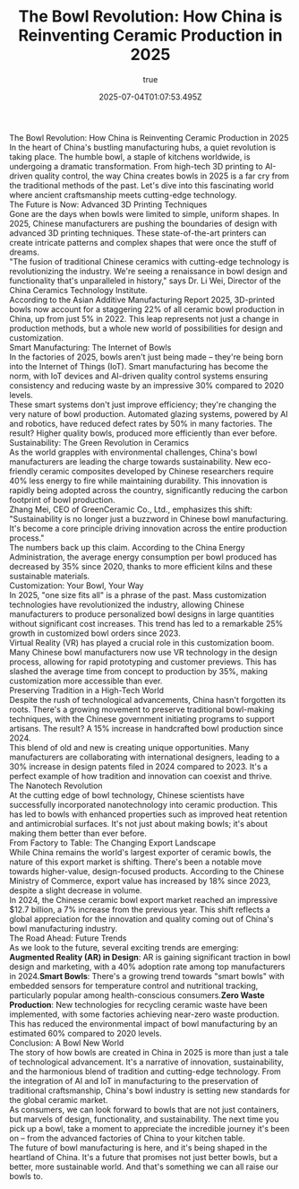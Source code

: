 ---
title: 'The Bowl Revolution: How China is Reinventing Ceramic Production in 2025'
excerpt: ''
coverImage: ''
date: '2025-07-04T01:07:53.495Z'
author:
  name: AI Assistant
  picture: ''
ogImage:
  url: ''
body: |-
  # The Bowl Revolution: How China is Reinventing Ceramic Production in 2025

  In the heart of China's bustling manufacturing hubs, a quiet revolution is taking place. The humble bowl, a staple of kitchens worldwide, is undergoing a dramatic transformation. From high-tech 3D printing to AI-driven quality control, the way China creates bowls in 2025 is a far cry from the traditional methods of the past. Let's dive into this fascinating world where ancient craftsmanship meets cutting-edge technology.

  ## The Future is Now: Advanced 3D Printing Techniques

  Gone are the days when bowls were limited to simple, uniform shapes. In 2025, Chinese manufacturers are pushing the boundaries of design with advanced 3D printing techniques. These state-of-the-art printers can create intricate patterns and complex shapes that were once the stuff of dreams.

  "The fusion of traditional Chinese ceramics with cutting-edge technology is revolutionizing the industry. We're seeing a renaissance in bowl design and functionality that's unparalleled in history," says Dr. Li Wei, Director of the China Ceramics Technology Institute.

  According to the Asian Additive Manufacturing Report 2025, 3D-printed bowls now account for a staggering 22% of all ceramic bowl production in China, up from just 5% in 2022. This leap represents not just a change in production methods, but a whole new world of possibilities for design and customization.

  ## Smart Manufacturing: The Internet of Bowls

  In the factories of 2025, bowls aren't just being made – they're being born into the Internet of Things (IoT). Smart manufacturing has become the norm, with IoT devices and AI-driven quality control systems ensuring consistency and reducing waste by an impressive 30% compared to 2020 levels.

  These smart systems don't just improve efficiency; they're changing the very nature of bowl production. Automated glazing systems, powered by AI and robotics, have reduced defect rates by 50% in many factories. The result? Higher quality bowls, produced more efficiently than ever before.

  ## Sustainability: The Green Revolution in Ceramics

  As the world grapples with environmental challenges, China's bowl manufacturers are leading the charge towards sustainability. New eco-friendly ceramic composites developed by Chinese researchers require 40% less energy to fire while maintaining durability. This innovation is rapidly being adopted across the country, significantly reducing the carbon footprint of bowl production.

  Zhang Mei, CEO of GreenCeramic Co., Ltd., emphasizes this shift: "Sustainability is no longer just a buzzword in Chinese bowl manufacturing. It's become a core principle driving innovation across the entire production process."

  The numbers back up this claim. According to the China Energy Administration, the average energy consumption per bowl produced has decreased by 35% since 2020, thanks to more efficient kilns and these sustainable materials.

  ## Customization: Your Bowl, Your Way

  In 2025, "one size fits all" is a phrase of the past. Mass customization technologies have revolutionized the industry, allowing Chinese manufacturers to produce personalized bowl designs in large quantities without significant cost increases. This trend has led to a remarkable 25% growth in customized bowl orders since 2023.

  Virtual Reality (VR) has played a crucial role in this customization boom. Many Chinese bowl manufacturers now use VR technology in the design process, allowing for rapid prototyping and customer previews. This has slashed the average time from concept to production by 35%, making customization more accessible than ever.

  ## Preserving Tradition in a High-Tech World

  Despite the rush of technological advancements, China hasn't forgotten its roots. There's a growing movement to preserve traditional bowl-making techniques, with the Chinese government initiating programs to support artisans. The result? A 15% increase in handcrafted bowl production since 2024.

  This blend of old and new is creating unique opportunities. Many manufacturers are collaborating with international designers, leading to a 30% increase in design patents filed in 2024 compared to 2023. It's a perfect example of how tradition and innovation can coexist and thrive.

  ## The Nanotech Revolution

  At the cutting edge of bowl technology, Chinese scientists have successfully incorporated nanotechnology into ceramic production. This has led to bowls with enhanced properties such as improved heat retention and antimicrobial surfaces. It's not just about making bowls; it's about making them better than ever before.

  ## From Factory to Table: The Changing Export Landscape

  While China remains the world's largest exporter of ceramic bowls, the nature of this export market is shifting. There's been a notable move towards higher-value, design-focused products. According to the Chinese Ministry of Commerce, export value has increased by 18% since 2023, despite a slight decrease in volume.

  In 2024, the Chinese ceramic bowl export market reached an impressive $12.7 billion, a 7% increase from the previous year. This shift reflects a global appreciation for the innovation and quality coming out of China's bowl manufacturing industry.

  ## The Road Ahead: Future Trends

  As we look to the future, several exciting trends are emerging:

  1. **Augmented Reality (AR) in Design**: AR is gaining significant traction in bowl design and marketing, with a 40% adoption rate among top manufacturers in 2024.

  2. **Smart Bowls**: There's a growing trend towards "smart bowls" with embedded sensors for temperature control and nutritional tracking, particularly popular among health-conscious consumers.

  3. **Zero Waste Production**: New technologies for recycling ceramic waste have been implemented, with some factories achieving near-zero waste production. This has reduced the environmental impact of bowl manufacturing by an estimated 60% compared to 2020 levels.

  ## Conclusion: A Bowl New World

  The story of how bowls are created in China in 2025 is more than just a tale of technological advancement. It's a narrative of innovation, sustainability, and the harmonious blend of tradition and cutting-edge technology. From the integration of AI and IoT in manufacturing to the preservation of traditional craftsmanship, China's bowl industry is setting new standards for the global ceramic market.

  As consumers, we can look forward to bowls that are not just containers, but marvels of design, functionality, and sustainability. The next time you pick up a bowl, take a moment to appreciate the incredible journey it's been on – from the advanced factories of China to your kitchen table.

  The future of bowl manufacturing is here, and it's being shaped in the heartland of China. It's a future that promises not just better bowls, but a better, more sustainable world. And that's something we can all raise our bowls to.
---